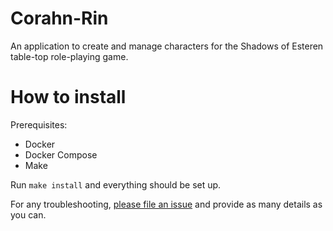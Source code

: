 Corahn-Rin
==========

An application to create and manage characters for the Shadows of Esteren table-top role-playing game.

# How to install

Prerequisites:

* Docker
* Docker Compose
* Make

Run `make install` and everything should be set up.

For any troubleshooting, [please file an issue](https://github.com/Pierstoval/CorahnRin/issues/new) and provide as many details as you can.
